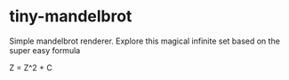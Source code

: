 # tiny-mandelbrot
Simple mandelbrot renderer. Explore this magical infinite set based on the super easy formula 

Z = Z^2 + C

